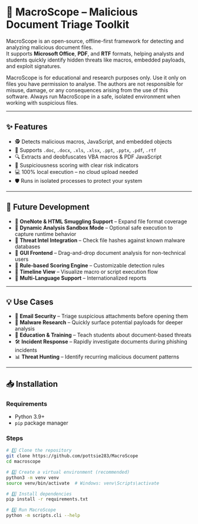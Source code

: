 # 📄 MacroScope – Malicious Document Triage Toolkit

MacroScope is an open-source, offline-first framework for detecting and analyzing malicious document files.  
It supports **Microsoft Office**, **PDF**, and **RTF** formats, helping analysts and students quickly identify hidden threats like macros, embedded payloads, and exploit signatures.

MacroScope is for educational and research purposes only. Use it only on files you have permission to analyse. The authors are not responsible for misuse, damage, or any consequences arising from the use of this software. Always run MacroScope in a safe, isolated environment when working with suspicious files.

---

## ✨ Features
- 🕵️ Detects malicious macros, JavaScript, and embedded objects
- 📂 Supports `.doc`, `.docx`, `.xls`, `.xlsx`, `.ppt`, `.pptx`, `.pdf`, `.rtf`
- 🔍 Extracts and deobfuscates VBA macros & PDF JavaScript
- 🚨 Suspiciousness scoring with clear risk indicators
- 💻 100% local execution – no cloud upload needed
- 🛡️ Runs in isolated processes to protect your system

---

## 🔮 Future Development
- 📌 **OneNote & HTML Smuggling Support** – Expand file format coverage
- 📌 **Dynamic Analysis Sandbox Mode** – Optional safe execution to capture runtime behavior
- 📌 **Threat Intel Integration** – Check file hashes against known malware databases
- 📌 **GUI Frontend** – Drag-and-drop document analysis for non-technical users
- 📌 **Rule-based Scoring Engine** – Customizable detection rules
- 📌 **Timeline View** – Visualize macro or script execution flow
- 📌 **Multi-Language Support** – Internationalized reports

---

## 💡 Use Cases
- 📨 **Email Security** – Triage suspicious attachments before opening them
- 🧪 **Malware Research** – Quickly surface potential payloads for deeper analysis
- 🏫 **Education & Training** – Teach students about document-based threats
- 🛠️ **Incident Response** – Rapidly investigate documents during phishing incidents
- 📊 **Threat Hunting** – Identify recurring malicious document patterns

---

## 📥 Installation

### Requirements
- Python 3.9+
- `pip` package manager

### Steps
```bash
# 1️⃣ Clone the repository
git clone https://github.com/pottsie283/MacroScope
cd macroscope

# 2️⃣ Create a virtual environment (recommended)
python3 -m venv venv
source venv/bin/activate  # Windows: venv\Scripts\activate

# 3️⃣ Install dependencies
pip install -r requirements.txt

# 4️⃣ Run MacroScope
python -m scripts.cli --help